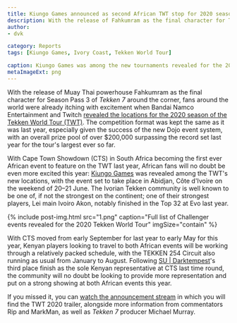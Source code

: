 ```yaml
---
title: Kiungo Games announced as second African TWT stop for 2020 season
description: With the release of Fahkumram as the final character for Tekken 7 Season 3 also around the corner, Bandai Namco Entertainment and Twitch revealed the locations for the 2020 season of the Tekken World Tour (TWT).
author:
- dvk

category: Reports
tags: [Kiungo Games, Ivory Coast, Tekken World Tour]

caption: Kiungo Games was among the new tournaments revealed for the 2020 Tekken World Tour
metaImageExt: png
---
```

<p>With the release of Muay Thai powerhouse Fahkumram as the final character for Season Pass 3 of <em>Tekken 7</em> around the corner, fans around the world were already itching with excitement when Bandai Namco Entertainment and Twitch <a href="https://tekkenworldtour.com/news/tekken-world-tour-2020-locations-announced/" target="_blank">revealed the locations for the 2020 season of the Tekken World Tour (TWT)</a>. The competition format was kept the same as it was last year, especially given the success of the new Dojo event system, with an overall prize pool of over $200,000 surpassing the record set last year for the tour's largest ever so far.</p>

<p>With Cape Town Showdown (CTS) in South Africa becoming the first ever African event to feature on the TWT last year, African fans will no doubt be even more excited this year: <a href="https://twitter.com/kiungo_games" target="_blank">Kiungo Games</a> was revealed among the TWT's new locations, with the event set to take place in Abidjan, Côte d'Ivoire on the weekend of 20–21 June. The Ivorian Tekken community is well known to be one of, if not the strongest on the continent; one of their strongest players, Lei main Ivoiro Akon, notably finished in the Top 32 at Evo last year.</p>

{% include post-img.html src="1.png" caption="Full list of Challenger events revealed for the 2020 Tekken World Tour" imgSize="contain" %}

<p>With CTS moved from early September for last year to early May for this year, Kenyan players looking to travel to both African events will be working through a relatively packed schedule, with the TEKKEN 254 Circuit also running as usual from January to August. Following <a href="/circuit/tekken/profile.html?id=0749083">SU | Darktempest</a>'s third place finish as the sole Kenyan representative at CTS last time round, the community will no doubt be looking to provide more representation and put on a strong showing at both African events this year.</p>

<p>If you missed it, you can <a href="https://www.twitch.tv/videos/555288943" target="_blank">watch the announcement stream</a> in which you will find the TWT 2020 trailer, alongside more information from commentators Rip and MarkMan, as well as <em>Tekken 7</em> producer Michael Murray.</p>

<div class="d-none d-lg-flex justify-content-center mb-3">
    <!-- Add a placeholder for the Twitch embed -->
    <div id="twitch-embed"></div>
    <!-- Load the Twitch embed script -->
    <script src="https://player.twitch.tv/js/embed/v1.js"></script>
    <!-- Create a Twitch.Player object. This will render within the placeholder div -->
    <script type="text/javascript">
    const params = {
        video: "555288943",
        width: "720px",
        height: "405px",
        autoplay: false,
    }
    const player = new Twitch.Player("twitch-embed", params);
    </script>
</div>

